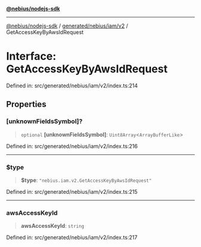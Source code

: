 [**@nebius/nodejs-sdk**](../../../../../README.md)

---

[@nebius/nodejs-sdk](../../../../../README.md) / [generated/nebius/iam/v2](../README.md) / GetAccessKeyByAwsIdRequest

# Interface: GetAccessKeyByAwsIdRequest

Defined in: src/generated/nebius/iam/v2/index.ts:214

## Properties

### \[unknownFieldsSymbol\]?

> `optional` **\[unknownFieldsSymbol\]**: `Uint8Array`\<`ArrayBufferLike`\>

Defined in: src/generated/nebius/iam/v2/index.ts:216

---

### $type

> **$type**: `"nebius.iam.v2.GetAccessKeyByAwsIdRequest"`

Defined in: src/generated/nebius/iam/v2/index.ts:215

---

### awsAccessKeyId

> **awsAccessKeyId**: `string`

Defined in: src/generated/nebius/iam/v2/index.ts:217
